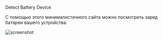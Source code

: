 Detect Battery Device

С помощью этого минималистичного сайта можно посмотреть заряд батареи вашего устройства.

![screenshot](https://github.com/aks251/BatteryDevice/assets/90463498/c7a6fde2-0867-4e14-80d8-df3aecc98a33)


